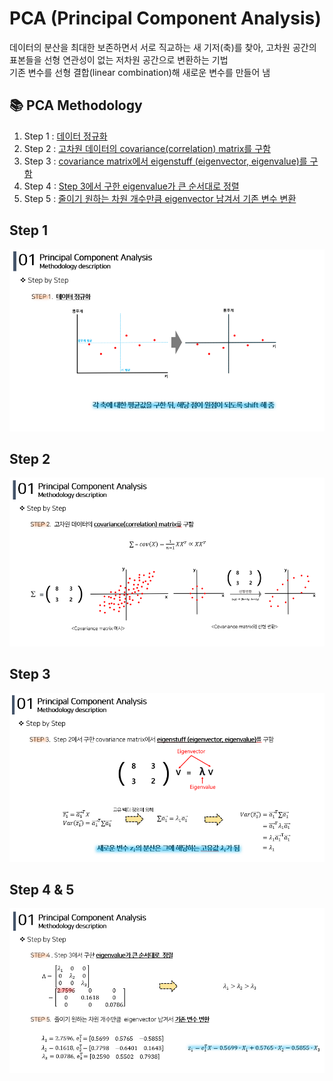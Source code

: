 # PCA (Principal Component Analysis) 

데이터의 분산을 최대한 보존하면서 서로 직교하는 새 기저(축)를 찾아, 고차원 공간의 표본들을 선형 연관성이 없는 저차원 공간으로 변환하는 기법 <br/>
기존 변수를 선형 결합(linear combination)해 새로운 변수를 만들어 냄 <br/>

## 📚 PCA Methodology 
1. Step 1 : [데이터 정규화](#step-1)
2. Step 2 : [고차원 데이터의 covariance(correlation) matrix를 구함](#step-2)
3. Step 3 : [covariance matrix에서 eigenstuff (eigenvector, eigenvalue)를 구함](#step-3)
4. Step 4 : [Step 3에서 구한 eigenvalue가 큰 순서대로  정렬](#step-4--5) 
5. Step 5 : [줄이기 원하는 차원 개수만큼  eigenvector 남겨서 기존 변수 변환](#step-4--5)

## Step 1 
![](img/2022-10-13-07-12-53.png)
## Step 2 
![](img/2022-10-13-07-13-43.png)
## Step 3
![](img/2022-10-13-07-14-27.png)
## Step 4 & 5 
![](img/2022-10-13-07-15-08.png)


